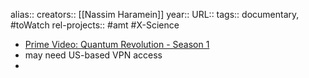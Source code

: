 alias::
creators:: [[Nassim Haramein]] 
year::
URL::
tags:: documentary, #toWatch 
rel-projects:: #amt #X-Science 


- [Prime Video: Quantum Revolution - Season 1](https://www.primevideo.com/detail/0L6431RWRGSWYSLERP1J7JXH0Q/ref=atv_sr_fle_c_Tn74RA_16_1_16?sr=1-16&pageTypeIdSource=ASIN&pageTypeId=B0BZJRPQLK&qid=1720913251404)
- may need US-based VPN access
-